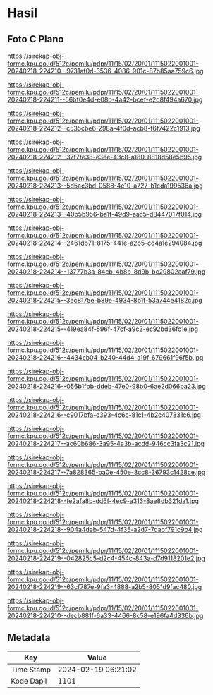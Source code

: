 # Hasil

## Foto C Plano

https://sirekap-obj-formc.kpu.go.id/512c/pemilu/pdpr/11/15/02/20/01/1115022001001-20240218-224210--9731af0d-3536-4086-901c-87b85aa759c6.jpg

https://sirekap-obj-formc.kpu.go.id/512c/pemilu/pdpr/11/15/02/20/01/1115022001001-20240218-224211--56bf0e4d-e08b-4a42-bcef-e2d8f494a670.jpg

https://sirekap-obj-formc.kpu.go.id/512c/pemilu/pdpr/11/15/02/20/01/1115022001001-20240218-224212--c535cbe6-298a-4f0d-acb8-f6f7422c1913.jpg

https://sirekap-obj-formc.kpu.go.id/512c/pemilu/pdpr/11/15/02/20/01/1115022001001-20240218-224212--37f7fe38-e3ee-43c8-a180-8818d58e5b95.jpg

https://sirekap-obj-formc.kpu.go.id/512c/pemilu/pdpr/11/15/02/20/01/1115022001001-20240218-224213--5d5ac3bd-0588-4e10-a727-b1cda199536a.jpg

https://sirekap-obj-formc.kpu.go.id/512c/pemilu/pdpr/11/15/02/20/01/1115022001001-20240218-224213--40b5b956-ba1f-49d9-aac5-d8447017f014.jpg

https://sirekap-obj-formc.kpu.go.id/512c/pemilu/pdpr/11/15/02/20/01/1115022001001-20240218-224214--2461db71-8175-441e-a2b5-cd4a1e294084.jpg

https://sirekap-obj-formc.kpu.go.id/512c/pemilu/pdpr/11/15/02/20/01/1115022001001-20240218-224214--13777b3a-84cb-4b8b-8d9b-bc29802aaf79.jpg

https://sirekap-obj-formc.kpu.go.id/512c/pemilu/pdpr/11/15/02/20/01/1115022001001-20240218-224215--3ec8175e-b89e-4934-8b1f-53a744e4182c.jpg

https://sirekap-obj-formc.kpu.go.id/512c/pemilu/pdpr/11/15/02/20/01/1115022001001-20240218-224215--419ea84f-596f-47cf-a9c3-ec92bd36fc1e.jpg

https://sirekap-obj-formc.kpu.go.id/512c/pemilu/pdpr/11/15/02/20/01/1115022001001-20240218-224216--4434cb04-b240-44d4-a19f-679661f96f5b.jpg

https://sirekap-obj-formc.kpu.go.id/512c/pemilu/pdpr/11/15/02/20/01/1115022001001-20240218-224216--056b1fbb-ddeb-47e0-98b0-6ae2d066ba23.jpg

https://sirekap-obj-formc.kpu.go.id/512c/pemilu/pdpr/11/15/02/20/01/1115022001001-20240218-224216--c9017bfa-c393-4c6c-81c1-4b2c407831c6.jpg

https://sirekap-obj-formc.kpu.go.id/512c/pemilu/pdpr/11/15/02/20/01/1115022001001-20240218-224217--ac60b686-3a95-4a3b-acdd-946cc3fa3c21.jpg

https://sirekap-obj-formc.kpu.go.id/512c/pemilu/pdpr/11/15/02/20/01/1115022001001-20240218-224217--7a828365-ba0e-450e-8cc8-36793c1428ce.jpg

https://sirekap-obj-formc.kpu.go.id/512c/pemilu/pdpr/11/15/02/20/01/1115022001001-20240218-224218--fe2afa8b-dd6f-4ec9-a313-8ae8db321da1.jpg

https://sirekap-obj-formc.kpu.go.id/512c/pemilu/pdpr/11/15/02/20/01/1115022001001-20240218-224218--904a4dab-547d-4f35-a2d7-7dabf791c9b4.jpg

https://sirekap-obj-formc.kpu.go.id/512c/pemilu/pdpr/11/15/02/20/01/1115022001001-20240218-224219--042825c5-d2c4-454c-843a-d7d9118201e2.jpg

https://sirekap-obj-formc.kpu.go.id/512c/pemilu/pdpr/11/15/02/20/01/1115022001001-20240218-224219--63cf787e-9fa3-4888-a2b5-8051d9fac480.jpg

https://sirekap-obj-formc.kpu.go.id/512c/pemilu/pdpr/11/15/02/20/01/1115022001001-20240218-224210--decb881f-6a33-4466-8c58-e196fa4d336b.jpg


## Metadata

| Key        | Value               |
| ---------- | ------------------- |
| Time Stamp | 2024-02-19 06:21:02 |
| Kode Dapil | 1101                |




